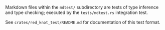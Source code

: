 Markdown files within the `mdtest/` subdirectory are tests of type inference and type checking;
executed by the `tests/mdtest.rs` integration test.

See `crates/red_knot_test/README.md` for documentation of this test format.
